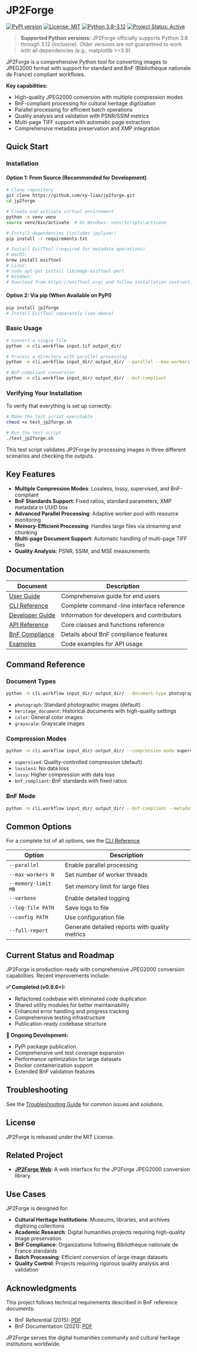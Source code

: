 # JP2Forge

[![PyPI version](https://badge.fury.io/py/jp2forge.svg)](https://badge.fury.io/py/jp2forge) [![License: MIT](https://img.shields.io/badge/License-MIT-yellow.svg)](https://opensource.org/licenses/MIT) [![Python 3.8–3.12](https://img.shields.io/badge/python-3.8--3.12-blue.svg)](https://www.python.org/downloads/) [![Project Status: Active](https://img.shields.io/badge/Project%20Status-Active-green.svg)](https://github.com/xy-liao/jp2forge)

> **Supported Python versions:** JP2Forge officially supports Python 3.8 through 3.12 (inclusive). Older versions are not guaranteed to work with all dependencies (e.g., matplotlib >=3.9).

JP2Forge is a comprehensive Python tool for converting images to JPEG2000 format with support for standard and BnF (Bibliothèque nationale de France) compliant workflows.

**Key capabilities:**
- High-quality JPEG2000 conversion with multiple compression modes
- BnF-compliant processing for cultural heritage digitization
- Parallel processing for efficient batch operations
- Quality analysis and validation with PSNR/SSIM metrics
- Multi-page TIFF support with automatic page extraction
- Comprehensive metadata preservation and XMP integration

## Quick Start

### Installation

#### Option 1: From Source (Recommended for Development)

```bash
# Clone repository
git clone https://github.com/xy-liao/jp2forge.git
cd jp2forge

# Create and activate virtual environment
python -m venv venv
source venv/bin/activate  # On Windows: venv\Scripts\activate

# Install dependencies (includes jpylyzer)
pip install -r requirements.txt

# Install ExifTool (required for metadata operations)
# macOS:
brew install exiftool
# Linux:
# sudo apt-get install libimage-exiftool-perl
# Windows:
# Download from https://exiftool.org/ and follow installation instructions
```

#### Option 2: Via pip (When Available on PyPI)

```bash
pip install jp2forge
# Install ExifTool separately (see above)
```

### Basic Usage

```bash
# Convert a single file
python -m cli.workflow input.tif output_dir/

# Process a directory with parallel processing
python -m cli.workflow input_dir/ output_dir/ --parallel --max-workers 4

# BnF-compliant conversion
python -m cli.workflow input_dir/ output_dir/ --bnf-compliant
```

### Verifying Your Installation

To verify that everything is set up correctly:

```bash
# Make the test script executable
chmod +x test_jp2forge.sh

# Run the test script
./test_jp2forge.sh
```

This test script validates JP2Forge by processing images in three different scenarios and checking the outputs.

## Key Features

- **Multiple Compression Modes**: Lossless, lossy, supervised, and BnF-compliant
- **BnF Standards Support**: Fixed ratios, standard parameters, XMP metadata in UUID box
- **Advanced Parallel Processing**: Adaptive worker pool with resource monitoring
- **Memory-Efficient Processing**: Handles large files via streaming and chunking
- **Multi-page Document Support**: Automatic handling of multi-page TIFF files
- **Quality Analysis**: PSNR, SSIM, and MSE measurements

## Documentation

| Document | Description |
|----------|-------------|
| [User Guide](docs/user_guide.md) | Comprehensive guide for end users |
| [CLI Reference](docs/cli_reference.md) | Complete command-line interface reference |
| [Developer Guide](docs/developer_guide.md) | Information for developers and contributors |
| [API Reference](docs/api_reference.md) | Core classes and functions reference |
| [BnF Compliance](docs/bnf_compliance.md) | Details about BnF compliance features |
| [Examples](examples/README.md) | Code examples for API usage |

## Command Reference

### Document Types

```bash
python -m cli.workflow input_dir/ output_dir/ --document-type photograph
```

- `photograph`: Standard photographic images (default)
- `heritage_document`: Historical documents with high-quality settings
- `color`: General color images
- `grayscale`: Grayscale images

### Compression Modes

```bash
python -m cli.workflow input_dir/ output_dir/ --compression-mode supervised
```

- `supervised`: Quality-controlled compression (default)
- `lossless`: No data loss
- `lossy`: Higher compression with data loss
- `bnf_compliant`: BnF standards with fixed ratios

### BnF Mode

```bash
python -m cli.workflow input_dir/ output_dir/ --bnf-compliant --metadata bnf_metadata.json
```

## Common Options

For a complete list of all options, see the [CLI Reference](docs/cli_reference.md).

| Option | Description |
|--------|-------------|
| `--parallel` | Enable parallel processing |
| `--max-workers N` | Set number of worker threads |
| `--memory-limit MB` | Set memory limit for large files |
| `--verbose` | Enable detailed logging |
| `--log-file PATH` | Save logs to file |
| `--config PATH` | Use configuration file |
| `--full-report` | Generate detailed reports with quality metrics |

## Current Status and Roadmap

JP2Forge is production-ready with comprehensive JPEG2000 conversion capabilities. Recent improvements include:

**✅ Completed (v0.9.6+):**
- Refactored codebase with eliminated code duplication
- Shared utility modules for better maintainability
- Enhanced error handling and progress tracking
- Comprehensive testing infrastructure
- Publication-ready codebase structure

**🔄 Ongoing Development:**
- PyPI package publication
- Comprehensive unit test coverage expansion
- Performance optimization for large datasets
- Docker containerization support
- Extended BnF validation features

## Troubleshooting

See the [Troubleshooting Guide](docs/user_guide.md#11-troubleshooting) for common issues and solutions.


## License

JP2Forge is released under the MIT License.

## Related Project

- **[JP2Forge Web](https://github.com/xy-liao/jp2forge_web)**: A web interface for the JP2Forge JPEG2000 conversion library.

## Use Cases

JP2Forge is designed for:
- **Cultural Heritage Institutions**: Museums, libraries, and archives digitizing collections
- **Academic Research**: Digital humanities projects requiring high-quality image preservation
- **BnF Compliance**: Organizations following Bibliothèque nationale de France standards
- **Batch Processing**: Efficient conversion of large image datasets
- **Quality Control**: Projects requiring rigorous quality analysis and validation

## Acknowledgments

This project follows technical requirements described in BnF reference documents:
- BnF Referential (2015): [PDF](https://www.bnf.fr/sites/default/files/2018-11/ref_num_fichier_image_v2.pdf)
- BnF Documentation (2021): [PDF](https://www.bnf.fr/sites/default/files/2021-04/politiqueFormatsDePreservationBNF_20210408.pdf)

JP2Forge serves the digital humanities community and cultural heritage institutions worldwide.
